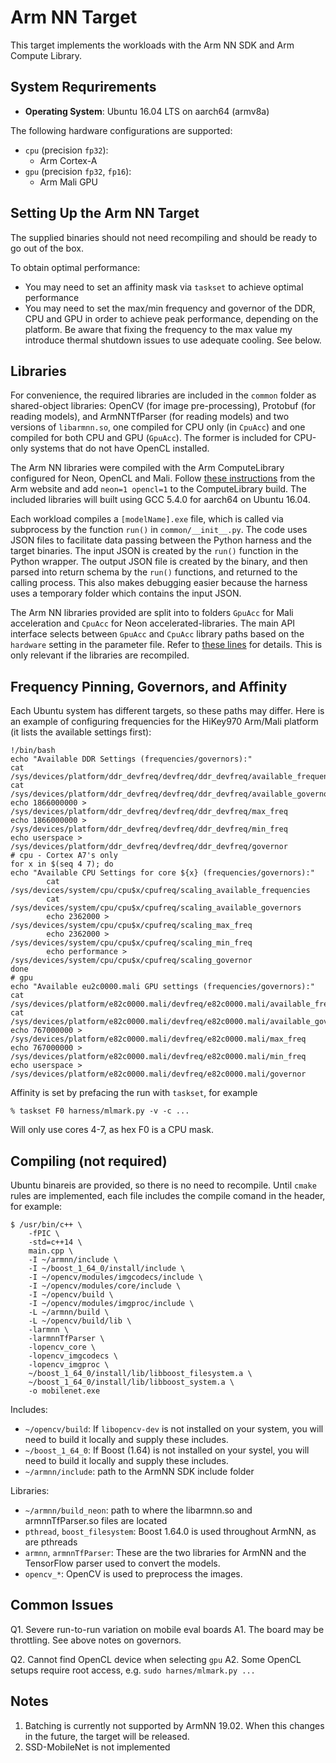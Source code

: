 # Arm NN Target

This target implements the workloads with the Arm NN SDK and Arm Compute Library.

## System Requrirements

* **Operating System**: Ubuntu 16.04 LTS on aarch64 (armv8a)

The following hardware configurations are supported:

* `cpu` (precision `fp32`):
	* Arm Cortex-A
* `gpu` (precision `fp32`, `fp16`):
	* Arm Mali GPU

## Setting Up the Arm NN Target

The supplied binaries should not need recompiling and should be ready to go out of the box. 

To obtain optimal performance:

* You may need to set an affinity mask via `taskset` to achieve optimal performance
* You may need to set the max/min frequency and governor of the DDR, CPU and GPU in order to achieve peak performance, depending on the platform. Be aware that fixing the frequency to the max value my introduce thermal shutdown issues to use adequate cooling. See below.

## Libraries

For convenience, the required libraries are included in the `common` folder as shared-object libraries: OpenCV (for image pre-processing), Protobuf (for reading models), and ArmNNTfParser (for reading models) and two versions of `libarmnn.so`, one compiled for CPU only (in `CpuAcc`) and one compiled for both CPU and GPU (`GpuAcc`). The former is included for CPU-only systems that do not have OpenCL installed.

The Arm NN libraries were compiled with the Arm ComputeLibrary configured for Neon, OpenCL and Mali. Follow [these instructions](https://developer.arm.com/solutions/machine-learning-on-arm/developer-material/how-to-guides/configuring-the-arm-nn-sdk-build-environment-for-tensorflow/single-page) from the Arm website and add `neon=1 opencl=1` to the ComputeLibrary build. The included libraries will built using GCC 5.4.0 for aarch64 on Ubuntu 16.04.

Each workload compiles a `[modelName].exe` file, which is called via subprocess by the function `run()` in `common/__init__.py`. The code uses JSON files to facilitate data passing between the Python harness and the target binaries. The input JSON is created by the `run()` function in the Python wrapper. The output JSON file is created by the binary, and then parsed into return schema by the `run()` functions, and returned to the calling process. This also makes debugging easier because the harness uses a temporary folder which contains the input JSON.

The Arm NN libraries provided are split into to folders `GpuAcc` for Mali acceleration and `CpuAcc` for Neon accelerated-libraries. The main API interface selects between `GpuAcc` and `CpuAcc` library paths based on the `hardware` setting in the parameter file. Refer to [these lines](https://github.com/eembc/mlmark/blob/a88f3f43f0e0efaaab28aade5f7d9081c51a54b9/targets/armnn_ubuntu/workloads/common/__init__.py#L139-L144) for details. This is only relevant if the libraries are recompiled.

## Frequency Pinning, Governors, and Affinity

Each Ubuntu system has different targets, so these paths may differ. Here is an example of configuring frequencies for the HiKey970 Arm/Mali platform (it lists the available settings first):

~~~
!/bin/bash
echo "Available DDR Settings (frequencies/governors):"
cat /sys/devices/platform/ddr_devfreq/devfreq/ddr_devfreq/available_frequencies
cat /sys/devices/platform/ddr_devfreq/devfreq/ddr_devfreq/available_governors
echo 1866000000 > /sys/devices/platform/ddr_devfreq/devfreq/ddr_devfreq/max_freq
echo 1866000000 > /sys/devices/platform/ddr_devfreq/devfreq/ddr_devfreq/min_freq
echo userspace > /sys/devices/platform/ddr_devfreq/devfreq/ddr_devfreq/governor
# cpu - Cortex A7's only
for x in $(seq 4 7); do
echo "Available CPU Settings for core ${x} (frequencies/governors):"
        cat /sys/devices/system/cpu/cpu$x/cpufreq/scaling_available_frequencies
        cat /sys/devices/system/cpu/cpu$x/cpufreq/scaling_available_governors
        echo 2362000 > /sys/devices/system/cpu/cpu$x/cpufreq/scaling_max_freq
        echo 2362000 > /sys/devices/system/cpu/cpu$x/cpufreq/scaling_min_freq
        echo performance > /sys/devices/system/cpu/cpu$x/cpufreq/scaling_governor
done
# gpu
echo "Available eu2c0000.mali GPU settings (frequencies/governors):"
cat /sys/devices/platform/e82c0000.mali/devfreq/e82c0000.mali/available_frequencies
cat /sys/devices/platform/e82c0000.mali/devfreq/e82c0000.mali/available_governors
echo 767000000 > /sys/devices/platform/e82c0000.mali/devfreq/e82c0000.mali/max_freq
echo 767000000 > /sys/devices/platform/e82c0000.mali/devfreq/e82c0000.mali/min_freq
echo userspace > /sys/devices/platform/e82c0000.mali/devfreq/e82c0000.mali/governor
~~~

Affinity is set by prefacing the run with `taskset`, for example

~~~
% taskset F0 harness/mlmark.py -v -c ...
~~~

Will only use cores 4-7, as hex F0 is a CPU mask.

## Compiling (not required)

Ubuntu binareis are provided, so there is no need to recompile. Until `cmake` rules are implemented, each file includes the compile comand in the header, for example:

~~~
$ /usr/bin/c++ \
	-fPIC \
	-std=c++14 \
	main.cpp \
	-I ~/armnn/include \
	-I ~/boost_1_64_0/install/include \
	-I ~/opencv/modules/imgcodecs/include \
	-I ~/opencv/modules/core/include \
	-I ~/opencv/build \
	-I ~/opencv/modules/imgproc/include \
	-L ~/armnn/build \
	-L ~/opencv/build/lib \
	-larmnn \
	-larmnnTfParser \
	-lopencv_core \
	-lopencv_imgcodecs \
	-lopencv_imgproc \
	~/boost_1_64_0/install/lib/libboost_filesystem.a \
	~/boost_1_64_0/install/lib/libboost_system.a \
	-o mobilenet.exe
~~~

Includes:
* `~/opencv/build`: If `libopencv-dev` is not installed on your system, you will need to build it locally and supply these includes.
* `~/boost_1_64_0`: If Boost (1.64) is not installed on your systel, you will need to build it locally and supply these includes.
* `~/armnn/include`: path to the ArmNN SDK include folder

Libraries:
* `~/armnn/build_neon`: path to where the libarmnn.so and armnnTfParser.so files are located
* `pthread`, `boost_filesystem`: Boost 1.64.0 is used throughout ArmNN, as are pthreads
* `armnn`, `armnnTfParser`: These are the two libraries for ArmNN and the TensorFlow parser used to convert the models.
* `opencv_*`: OpenCV is used to preprocess the images.

## Common Issues

Q1. Severe run-to-run variation on mobile eval boards
A1. The board may be throttling. See above notes on governors.

Q2. Cannot find OpenCL device when selecting `gpu`
A2. Some OpenCL setups require root access, e.g. `sudo harnes/mlmark.py ...`

## Notes

1. Batching is currently not supported by ArmNN 19.02. When this changes in the future, the target will be released.
2. SSD-MobileNet is not implemented

